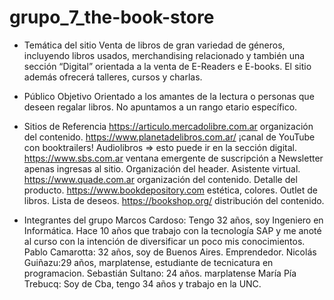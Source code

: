 # grupo_7_the-book-store

- Temática del sitio
Venta de libros de gran variedad de géneros, incluyendo libros usados, merchandising relacionado y también una sección “Digital” orientada a la venta de E-Readers e E-books.
El sitio además ofrecerá talleres, cursos y charlas.

- Público Objetivo
Orientado a los amantes de la lectura o personas que deseen regalar libros. No apuntamos a un rango etario específico.

- Sitios de Referencia
https://articulo.mercadolibre.com.ar organización del contenido.
https://www.planetadelibros.com.ar/ ¡canal de YouTube con booktrailers! Audiolibros => esto puede ir en la sección digital.
https://www.sbs.com.ar ventana emergente de suscripción a Newsletter apenas ingresas al sitio. Organización del header. Asistente virtual.
https://www.quade.com.ar organización del contenido. Detalle del producto.
https://www.bookdepository.com estética, colores. Outlet de libros. Lista de deseos.
https://bookshop.org/ distribución del contenido.

- Integrantes del grupo
Marcos Cardoso: Tengo 32 años, soy Ingeniero en Informática. Hace 10 años que trabajo con la tecnología SAP y me anoté al curso con la intención de diversificar un poco mis conocimientos.
Pablo Camarotta: 32 años, soy de Buenos Aires. Emprendedor.
Nicolás Guiñazu:29 años, marplatense, estudiante de tecnicatura en programacion.
Sebastián Sultano: 24 años. marplatense
María Pía Trebucq: Soy de Cba, tengo 34 años y trabajo en la UNC.